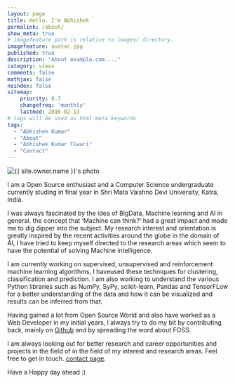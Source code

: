 ```yaml
---
layout: page
title: Hello. I'm Abhishek
permalink: /about/
show_meta: true
# imagefeature path is relative to images/ directory.
imagefeature: avatar.jpg
published: true
description: "About example.com...."
category: views
comments: false
mathjax: false
noindex: false
sitemap:
    priority: 0.7
    changefreq: 'monthly'
    lastmod: 2016-02-13
# tags will be used as html meta keywords.    
tags:
  - "Abhishek Kumar"
  - "About"
  - "Abhishek Kumar Tiwari"
  - "Contact"
---
```


<div class="post-author text-center">                       
            <img src="{{ site.urlimg }}{{ site.owner.avatar }}" alt="{{ site.owner.name }}'s photo" itemprop="image" class="post-avatar img-circle img-responsive"/> 
<span class="social-icons" style="padding-top: 10px; padding-bottom: 1px;">
<a href="{{ site.url }}/cv" title="Curriculum Vitae" class="social-icons"><i class="iconm iconm-profile" style="vertical-align: top;"></i></a>
<a href="{{ site.url }}/about/publications/" class="social-icons" title="Publications"><i class="iconm iconm-file-pdf"></i></a>
<a href="{{ site.owner.linkedin }}" class="social-icons" title="LinkedIn profile"><i class="iconm iconm-linkedin2"></i></a>
</span>
</div>

I am a Open Source enthusiast and a Computer Science undergraduate currently studing in final year in Shri Mata Vaishno Devi University, Katra, India.

I was always fascinated by the idea of BigData, Machine learning and AI in general. the concept that ‘Machine can think?’ had a great impact and made me to dig dipper into the subject. My research interest and orientation is greatly inspired by the recent activities around the globe in the domain of AI, I have tried to keep myself directed to the research areas which seem to have the potential of solving Machine intelligence.

I am currently working on supervised, unsupervised and reinforcement machine learning algorithms, I haveused these techniques for clustering, classification and prediction. I am also working to understand the various Python libraries such as NumPy, SyPy, scikit-learn, Pandas and TensorFLow for a better understanding of the data and how it can be visualized and results can be inferred from that.

Having gained a lot from Open Source World and also have worked as a Web Developer in my initial years, I always try to do my bit by contributing back, mainly on [Github](https://github.com/vibrantabhi19) and by spreading the word about FOSS.

I am always looking out for better research and career opportunities and projects in the field of in the field of my interest and research areas. Feel free to get in touch. [contact page](/contact/).

Have a Happy day ahead :)

